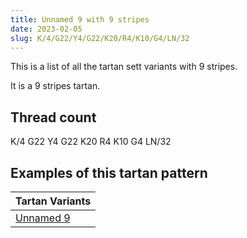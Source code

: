 ```yaml
---
title: Unnamed 9 with 9 stripes
date: 2023-02-05
slug: K/4/G22/Y4/G22/K20/R4/K10/G4/LN/32
---
```

This is a list of all the tartan sett variants with 9 stripes.

It is a 9 stripes tartan.


## Thread count
K/4 G22 Y4 G22 K20 R4 K10 G4 LN/32

## Examples of this tartan pattern

| Tartan Variants |
|---------------|
| [Unnamed 9](/variants/k/4/g22/y4/g22/k20/r4/k10/g4/ln/32-g008000-k000000-lne0e0e0-rc00000-yf0c000)||
